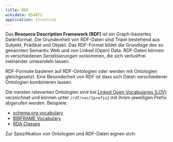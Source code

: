 ```yaml
---
title: RDF
wikidata: Q54872
application: structure
---
```


Das **Resource Description Framework (RDF)** ist ein Graph-basiertes
Datenformat.  Die Grundeinheit von RDF-Daten sind Tripel bestehend aus Subjekt,
Prädikat und Objekt.  Das RDF-Format bildet die Grundlage des so genannten
Semantic Web und von Linked (Open) Data. RDF-Daten können in verschiedenen
*Serialisierungen* vorkommen, die sich verlustfrei ineinander umwandeln lassen.

RDF-Formate basieren auf RDF-Ontologien oder werden mit Ontologien
gleichgesetzt. Eine Besonderheit von RDF ist dass sich Daten verschiedener
Ontologien kombinieren lassen.

Die meisten relevanten Ontologien sind bei [Linked Open Vocabularies
(LOV)](rdf/voc) verzeichnet und können unter `/rdf/voc/{prefix}` mit ihrem
jeweiligen Prefix abgerufen werden. Beispiele:

* [schema.org vocabulary](rdf/voc/schema)
* [BIBFRAME Vocabulary](rdf/voc/bf)
* [RDA Classes](rdf/voc/rdac)

<!-- 
- Ontologien bauen aufeinander auf
- Formate hängen auch von Anwendungsprofilen ab
    - application profiles, data shapes, SHACL, ShEx...
    - implizite profile
-->

<list-formats for="rdf" title="Schemasprachen">
Zur Spezifikation von Ontologien und RDF-Daten eignen sich:
</list-formats>

<list-encodings model="rdf"/>
